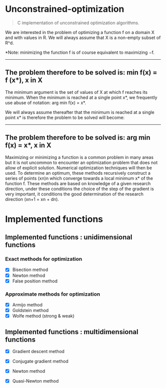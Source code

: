 # Unconstrained-optimization

> C implementation of unconstrained optimization algorithms.

We are interested in the problem of optimizing a function f on a domain X and with values
in R. We will always assume that X is a non-empty subset of R^d.

*Note: minimizing the function f is of course equivalent to maximizing −f.

--------------------------------------------
The problem therefore to be solved is: min f(x) = f (x*), x in X
-----------------------------------------------

The minimum argument is the set of values of X at which f reaches its minimum. When the minimum is reached at a single point x*, we frequently use
abuse of notation: arg min f(x) = x*.

We will always assume thereafter that the minimum is reached at a single point x* is therefore the problem to be solved will become:

----------------------------------------------
The problem therefore to be solved is: arg min f(x) = x*, x in X
-----------------------------------------------

Maximizing or minimizing a function is a common problem in many areas but it is not uncommon to encounter an optimization problem that does not allow of explicit solution. Numerical optimization techniques will then be used. To determine an optimum, these methods recursively construct a series of points (xn)n which converge towards a local minimum x* of the function f. These methods are based on knowledge of a given research direction, under these conditions the choice of the step of the gradient is very important, it conditions the good determination of the research direction (xn+1 = xn + dn).

# Implemented functions

## Implemented functions : unidimensional functions

### Exact methods for optimization

- [x] Bisection method
- [x] Newton method
- [x] False position method

### Approximate methods for optimization

- [x] Armijo method
- [x] Goldstein method
- [x] Wolfe method (strong & weak)

## Implemented functions : multidimensional functions

- [x] Gradient descent method
- [x] Conjugate gradient method
- [x] Newton method
- [x] Quasi-Newton method 

